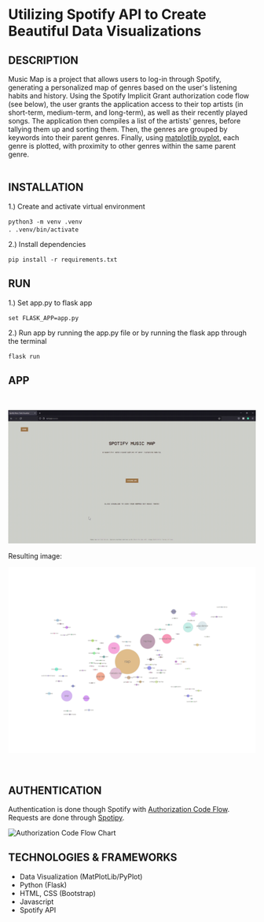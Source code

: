 # Utilizing Spotify API to Create Beautiful Data Visualizations

## DESCRIPTION
Music Map is a project that allows users to log-in through Spotify, generating a personalized map of genres based on the user's 
listening habits and history. Using the Spotify Implicit Grant authorization code flow (see below), the user grants the application access to their top artists 
(in short-term, medium-term, and long-term), as well as their recently played songs. The application then compiles a list of the artists' genres, before tallying
them up and sorting them. Then, the genres are grouped by keywords into their parent genres. Finally, using [matplotlib pyplot](https://matplotlib.org/stable/api/_as_gen/matplotlib.pyplot.html),
each genre is plotted, with proximity to other genres within the same parent genre.<br><br>

## INSTALLATION
1.) Create and activate virtual environment
```
python3 -m venv .venv
. .venv/bin/activate
```
2.) Install dependencies
```
pip install -r requirements.txt
```
## RUN
1.) Set app.py to flask app
```
set FLASK_APP=app.py
```
2.) Run app by running the app.py file or by running the flask app through the terminal
```
flask run
```

## APP
<br>

![Music Taste Visualization](/static/imgs/demo.gif)


Resulting image:
<br>

![Music Taste Visualization](/static/imgs/example.PNG)

<br>

## AUTHENTICATION
Authentication is done though Spotify with [Authorization Code Flow](https://developer.spotify.com/documentation/general/guides/authorization/code-flow/).
Requests are done through [Spotipy](https://spotipy.readthedocs.io/).

![Authorization Code Flow Chart](https://developer.spotify.com/assets/AuthG_AuthoriztionCode.png)

## TECHNOLOGIES & FRAMEWORKS
- Data Visualization (MatPlotLib/PyPlot)
- Python (Flask)
- HTML, CSS (Bootstrap)
- Javascript
- Spotify API
